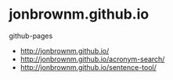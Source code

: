 # jonbrownm.github.io
github-pages

* http://jonbrownm.github.io/
* http://jonbrownm.github.io/acronym-search/
* http://jonbrownm.github.io/sentence-tool/
